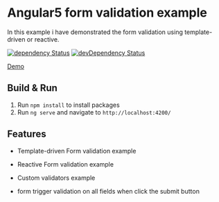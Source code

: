 # Angular5 form validation example

In this example i have demonstrated the form validation using template-driven or reactive.

[![dependency Status](https://david-dm.org/ashfaqch/angular5-form-validation-example.svg)](https://david-dm.org/ashfaqch/angular5-form-validation-example#info=dependencies)
[![devDependency Status](https://david-dm.org/ashfaqch/angular5-form-validation-example/dev-status.svg)](https://david-dm.org/ashfaqch/angular5-form-validation-example#info=devDependencies)

[Demo](https://stackblitz.com/github/ashfaqch/angular5-form-validation-example)

## Build & Run

1. Run `npm install` to install packages
2. Run `ng serve` and navigate to `http://localhost:4200/`

## Features

* Template-driven Form validation example

* Reactive Form validation example

* Custom validators example

* form trigger validation on all fields when click the submit button
